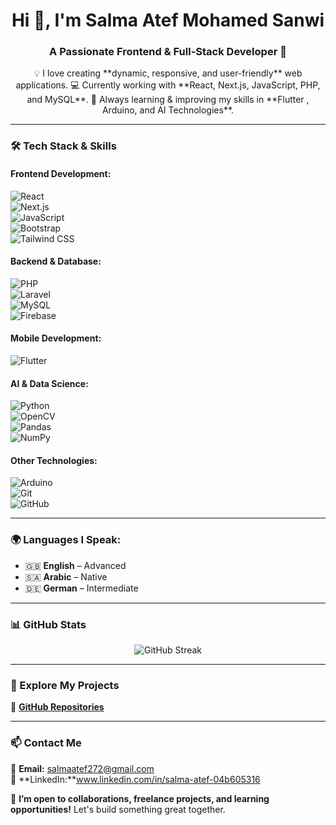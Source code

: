 <h1 align="center">Hi 👋, I'm Salma Atef Mohamed Sanwi</h1>  
<h3 align="center">A Passionate Frontend & Full-Stack Developer 🚀</h3>  

<p align="center">
💡 I love creating **dynamic, responsive, and user-friendly** web applications.  
💻 Currently working with **React, Next.js, JavaScript, PHP, and MySQL**.  
🚀 Always learning & improving my skills in **Flutter , Arduino, and AI Technologies**.  
</p>  

---

### **🛠️ Tech Stack & Skills**  
#### **Frontend Development:**  
![React](https://img.shields.io/badge/React-61DAFB?style=for-the-badge&logo=react&logoColor=black)  
![Next.js](https://img.shields.io/badge/Next.js-000000?style=for-the-badge&logo=next.js&logoColor=white)  
![JavaScript](https://img.shields.io/badge/JavaScript-F7DF1E?style=for-the-badge&logo=javascript&logoColor=black)  
![Bootstrap](https://img.shields.io/badge/Bootstrap-7952B3?style=for-the-badge&logo=bootstrap&logoColor=white)  
![Tailwind CSS](https://img.shields.io/badge/Tailwind%20CSS-38B2AC?style=for-the-badge&logo=tailwind-css&logoColor=white)  

#### **Backend & Database:**  
![PHP](https://img.shields.io/badge/PHP-777BB4?style=for-the-badge&logo=php&logoColor=white)  
![Laravel](https://img.shields.io/badge/Laravel-FF2D20?style=for-the-badge&logo=laravel&logoColor=white)  
![MySQL](https://img.shields.io/badge/MySQL-4479A1?style=for-the-badge&logo=mysql&logoColor=white)  
![Firebase](https://img.shields.io/badge/Firebase-FFCA28?style=for-the-badge&logo=firebase&logoColor=black)  

#### **Mobile Development:**  
![Flutter](https://img.shields.io/badge/Flutter-02569B?style=for-the-badge&logo=flutter&logoColor=white)  

#### **AI & Data Science:**  
![Python](https://img.shields.io/badge/Python-3776AB?style=for-the-badge&logo=python&logoColor=white)  
![OpenCV](https://img.shields.io/badge/OpenCV-5C3EE8?style=for-the-badge&logo=opencv&logoColor=white)  
![Pandas](https://img.shields.io/badge/Pandas-150458?style=for-the-badge&logo=pandas&logoColor=white)  
![NumPy](https://img.shields.io/badge/NumPy-013243?style=for-the-badge&logo=numpy&logoColor=white)  

#### **Other Technologies:**  
![Arduino](https://img.shields.io/badge/Arduino-00979D?style=for-the-badge&logo=arduino&logoColor=white)  
![Git](https://img.shields.io/badge/Git-F05032?style=for-the-badge&logo=git&logoColor=white)  
![GitHub](https://img.shields.io/badge/GitHub-181717?style=for-the-badge&logo=github&logoColor=white)  

---

### **🌍 Languages I Speak:**  
- 🇬🇧 **English** – Advanced  
- 🇸🇦 **Arabic** – Native  
- 🇩🇪 **German** – Intermediate  

---

### **📊 GitHub Stats**  

<p align="center">
  <img src="https://streak-stats.demolab.com?user=salmasnawi&theme=tokyonight&hide_border=true" alt="GitHub Streak" />
</p>

---

### **📂 Explore My Projects**  
🔗 **[GitHub Repositories](https://github.com/salmasnawi?tab=repositories)**  

---

### **📫 Contact Me**  
📧 **Email:** salmaatef272@gmail.com  
💼 **LinkedIn:**www.linkedin.com/in/salma-atef-04b605316

🚀 **I’m open to collaborations, freelance projects, and learning opportunities!** Let's build something great together.  

